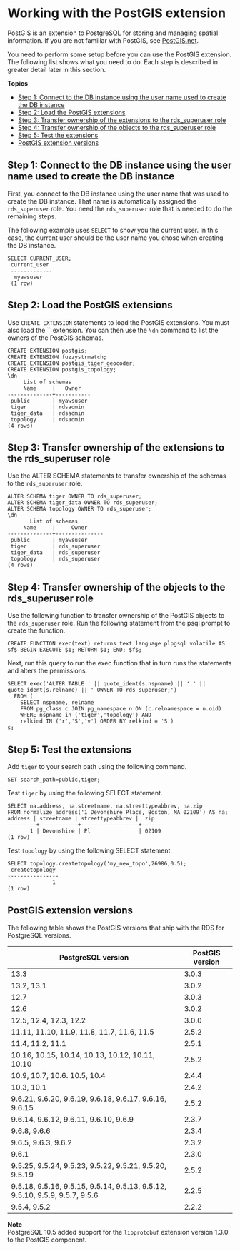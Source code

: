 # Working with the PostGIS extension<a name="Appendix.PostgreSQL.CommonDBATasks.PostGIS"></a>

PostGIS is an extension to PostgreSQL for storing and managing spatial information\. If you are not familiar with PostGIS, see [PostGIS\.net](https://postgis.net/)\. 

You need to perform some setup before you can use the PostGIS extension\. The following list shows what you need to do\. Each step is described in greater detail later in this section\.

**Topics**
+ [Step 1: Connect to the DB instance using the user name used to create the DB instance](#Appendix.PostgreSQL.CommonDBATasks.PostGIS.Connect)
+ [Step 2: Load the PostGIS extensions](#Appendix.PostgreSQL.CommonDBATasks.PostGIS.LoadExtensions)
+ [Step 3: Transfer ownership of the extensions to the rds\_superuser role](#Appendix.PostgreSQL.CommonDBATasks.PostGIS.TransferOwnership)
+ [Step 4: Transfer ownership of the objects to the rds\_superuser role](#Appendix.PostgreSQL.CommonDBATasks.PostGIS.TransferObjects)
+ [Step 5: Test the extensions](#Appendix.PostgreSQL.CommonDBATasks.PostGIS.Test)
+ [PostGIS extension versions](#CHAP_PostgreSQL.Extensions.PostGIS)

## Step 1: Connect to the DB instance using the user name used to create the DB instance<a name="Appendix.PostgreSQL.CommonDBATasks.PostGIS.Connect"></a>

First, you connect to the DB instance using the user name that was used to create the DB instance\. That name is automatically assigned the `rds_superuser` role\. You need the `rds_superuser` role that is needed to do the remaining steps\.

The following example uses `SELECT` to show you the current user\. In this case, the current user should be the user name you chose when creating the DB instance\.

```
SELECT CURRENT_USER;
 current_user
 -------------
  myawsuser
 (1 row)
```

## Step 2: Load the PostGIS extensions<a name="Appendix.PostgreSQL.CommonDBATasks.PostGIS.LoadExtensions"></a>

Use `CREATE EXTENSION` statements to load the PostGIS extensions\. You must also load the `` extension\. You can then use the `\dn` command to list the owners of the PostGIS schemas\.

```
CREATE EXTENSION postgis;
CREATE EXTENSION fuzzystrmatch;
CREATE EXTENSION postgis_tiger_geocoder;
CREATE EXTENSION postgis_topology;
\dn
     List of schemas
     Name     |   Owner
--------------+-----------
 public       | myawsuser
 tiger        | rdsadmin
 tiger_data   | rdsadmin
 topology     | rdsadmin
(4 rows)
```

## Step 3: Transfer ownership of the extensions to the rds\_superuser role<a name="Appendix.PostgreSQL.CommonDBATasks.PostGIS.TransferOwnership"></a>

Use the ALTER SCHEMA statements to transfer ownership of the schemas to the `rds_superuser` role\.

```
ALTER SCHEMA tiger OWNER TO rds_superuser;
ALTER SCHEMA tiger_data OWNER TO rds_superuser;
ALTER SCHEMA topology OWNER TO rds_superuser;
\dn
       List of schemas
     Name     |     Owner
--------------+---------------
 public       | myawsuser
 tiger        | rds_superuser
 tiger_data   | rds_superuser
 topology     | rds_superuser
(4 rows)
```

## Step 4: Transfer ownership of the objects to the rds\_superuser role<a name="Appendix.PostgreSQL.CommonDBATasks.PostGIS.TransferObjects"></a>

Use the following function to transfer ownership of the PostGIS objects to the `rds_superuser` role\. Run the following statement from the psql prompt to create the function\.

```
CREATE FUNCTION exec(text) returns text language plpgsql volatile AS $f$ BEGIN EXECUTE $1; RETURN $1; END; $f$;
```

Next, run this query to run the exec function that in turn runs the statements and alters the permissions\.

```
SELECT exec('ALTER TABLE ' || quote_ident(s.nspname) || '.' || quote_ident(s.relname) || ' OWNER TO rds_superuser;')
  FROM (
    SELECT nspname, relname
    FROM pg_class c JOIN pg_namespace n ON (c.relnamespace = n.oid) 
    WHERE nspname in ('tiger','topology') AND
    relkind IN ('r','S','v') ORDER BY relkind = 'S')
s;
```

## Step 5: Test the extensions<a name="Appendix.PostgreSQL.CommonDBATasks.PostGIS.Test"></a>

Add `tiger` to your search path using the following command\.

```
SET search_path=public,tiger;
```

Test `tiger` by using the following SELECT statement\.

```
SELECT na.address, na.streetname, na.streettypeabbrev, na.zip
FROM normalize_address('1 Devonshire Place, Boston, MA 02109') AS na;
address | streetname | streettypeabbrev |  zip
---------+------------+------------------+-------
       1 | Devonshire | Pl               | 02109
(1 row)
```

Test `topology` by using the following SELECT statement\.

```
SELECT topology.createtopology('my_new_topo',26986,0.5);
 createtopology
----------------
              1
(1 row)
```

## PostGIS extension versions<a name="CHAP_PostgreSQL.Extensions.PostGIS"></a>

The following table shows the PostGIS versions that ship with the RDS for PostgreSQL versions\.


| PostgreSQL version | PostGIS version | 
| --- | --- | 
| 13\.3 | 3\.0\.3 | 
| 13\.2, 13\.1 | 3\.0\.2 | 
| 12\.7 | 3\.0\.3 | 
| 12\.6 | 3\.0\.2 | 
| 12\.5, 12\.4, 12\.3, 12\.2 | 3\.0\.0 | 
| 11\.11, 11\.10, 11\.9, 11\.8, 11\.7, 11\.6, 11\.5 | 2\.5\.2 | 
| 11\.4, 11\.2, 11\.1 | 2\.5\.1 | 
| 10\.16, 10\.15, 10\.14, 10\.13, 10\.12, 10\.11, 10\.10 | 2\.5\.2 | 
| 10\.9, 10\.7, 10\.6\. 10\.5, 10\.4 | 2\.4\.4 | 
| 10\.3, 10\.1 | 2\.4\.2 | 
| 9\.6\.21, 9\.6\.20, 9\.6\.19, 9\.6\.18, 9\.6\.17, 9\.6\.16, 9\.6\.15 | 2\.5\.2 | 
| 9\.6\.14, 9\.6\.12, 9\.6\.11, 9\.6\.10, 9\.6\.9 | 2\.3\.7 | 
| 9\.6\.8, 9\.6\.6 | 2\.3\.4 | 
| 9\.6\.5, 9\.6\.3, 9\.6\.2 | 2\.3\.2 | 
| 9\.6\.1 | 2\.3\.0 | 
| 9\.5\.25, 9\.5\.24, 9\.5\.23, 9\.5\.22, 9\.5\.21, 9\.5\.20, 9\.5\.19 | 2\.5\.2 | 
| 9\.5\.18, 9\.5\.16, 9\.5\.15, 9\.5\.14, 9\.5\.13, 9\.5\.12, 9\.5\.10, 9\.5\.9, 9\.5\.7, 9\.5\.6 | 2\.2\.5 | 
| 9\.5\.4, 9\.5\.2 | 2\.2\.2 | 

**Note**  
PostgreSQL 10\.5 added support for the `libprotobuf` extension version 1\.3\.0 to the PostGIS component\. 